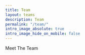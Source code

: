 ```yaml
---
title: Team
layout: teams
description: Team
permalink: "/team/"
intro_image_absolute: true
intro_image_hide_on_mobile: false
---
```


Meet The Team
